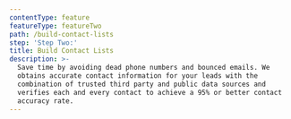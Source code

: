 ```yaml
---
contentType: feature
featureType: featureTwo
path: /build-contact-lists
step: 'Step Two:'
title: Build Contact Lists
description: >-
  Save time by avoiding dead phone numbers and bounced emails. We
  obtains accurate contact information for your leads with the
  combination of trusted third party and public data sources and
  verifies each and every contact to achieve a 95% or better contact
  accuracy rate.
---
```

